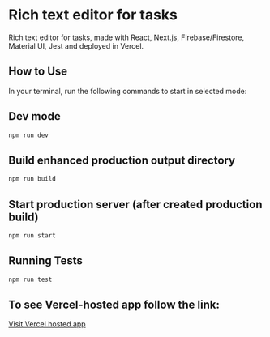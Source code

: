 # Rich text editor for tasks

Rich text editor for tasks,  made with React, Next.js, Firebase/Firestore, Material UI, Jest and deployed in Vercel.

## How to Use

In your terminal, run the following commands to start in selected mode:

## Dev mode

```bash
npm run dev
```
## Build enhanced production output directory

```bash
npm run build
```

## Start production server (after created production build)

```bash
npm run start
```



## Running Tests

```bash
npm run test
```


## To see Vercel-hosted app follow the link:

[Visit Vercel hosted app](https://tasklist-app-three.vercel.app) 